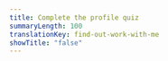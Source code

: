 ```yaml
---
title: Complete the profile quiz
summaryLength: 100
translationKey: find-out-work-with-me
showTitle: "false"
---
```


<div class="cf-cta-snippet cta167840" data-website-id="65345" data-cta-id="167840"></div>
<script>
if (!window.convertflow) {
  var script = document.createElement("script"); 
  script.async = true;
  script.src = "https://js.convertflow.co/production/websites/65345.js"; 
  document.body.appendChild(script); 
};
</script>
